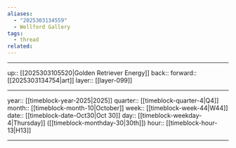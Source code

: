 ```yaml
---
aliases:
  - "2025303134559"
  - Wellford Gallery
tags:
  - thread
related:
---
```




***

up:: [[2025303105520|Golden Retriever Energy]]
back:: 
forward:: [[2025303134754|art]]
layer:: [[layer-099]]

***

year:: [[timeblock-year-2025|2025]]
quarter:: [[timeblock-quarter-4|Q4]]
month:: [[timeblock-month-10|October]]
week:: [[timeblock-week-44|W44]]
date:: [[timeblock-date-Oct30|Oct 30]]
day:: [[timeblock-weekday-4|Thursday]] ([[timeblock-monthday-30|30th]])
hour:: [[timeblock-hour-13|H13]]

***
